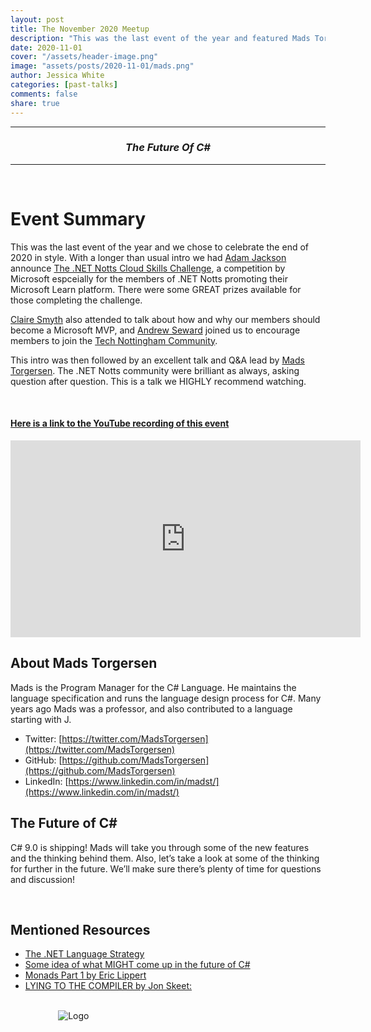 ```yaml
---
layout: post
title: The November 2020 Meetup
description: "This was the last event of the year and featured Mads Torgersen who talked about the Future of C# and lead a long question and answer session."
date: 2020-11-01
cover: "/assets/header-image.png"
image: "assets/posts/2020-11-01/mads.png"
author: Jessica White
categories: [past-talks]
comments: false
share: true
---
```


----
<center>
<h3 class="quote"><i>The Future Of C#</i></h3>
</center>

---
<br/>


# Event Summary

This was the last event of the year and we chose to celebrate the end of 2020 in style. With a longer than usual intro we had [Adam Jackson](https://twitter.com/adamj89) announce [The .NET Notts Cloud Skills Challenge](https://aka.ms/challenge/dotnetnotts), a competition by Microsoft espceially for the members of .NET Notts promoting their Microsoft Learn platform. There were some GREAT prizes available for those completing the challenge.

[Claire Smyth](https://twitter.com/ClaireS_MS) also attended to talk about how and why our members should become a Microsoft MVP, and [Andrew Seward](https://twitter.com/MrAndrew) joined us to encourage members to join the [Tech Nottingham Community](https://www.technottingham.com/join).

This intro was then followed by an excellent talk and Q&A lead by [Mads Torgersen](https://twitter.com/MadsTorgersen). The .NET Notts community were brilliant as always, asking question after question. This is a talk we HIGHLY recommend watching.

<br/>

#### [Here is a link to the YouTube recording of this event](https://www.youtube.com/watch?v=ZW3dtVdxSTg)

<iframe width="560" height="315" src="https://www.youtube.com/embed/ZW3dtVdxSTg" frameborder="0" allow="accelerometer; autoplay; clipboard-write; encrypted-media; gyroscope; picture-in-picture" allowfullscreen></iframe>

<br/>

## About Mads Torgersen

Mads is the Program Manager for the C# Language. He maintains the language specification and runs the language design process for C#. Many years ago Mads was a professor, and also contributed to a language starting with J.

- Twitter: [https://twitter.com/MadsTorgersen](https://twitter.com/MadsTorgersen)
- GitHub: [https://github.com/MadsTorgersen](https://github.com/MadsTorgersen)
- LinkedIn: [https://www.linkedin.com/in/madst/](https://www.linkedin.com/in/madst/)


## The Future of C#

C# 9.0 is shipping! Mads will take you through some of the new features and the thinking behind them. Also, let’s take a look at some of the thinking for further in the future. We’ll make sure there’s plenty of time for questions and discussion!


<br/>

## Mentioned Resources

- [The .NET Language Strategy](https://devblogs.microsoft.com/dotnet/the-net-language-strategy/)
- [Some idea of what MIGHT come up in the future of C#](https://github.com/dotnet/csharplang/issues?q=is%3Aopen+is%3Aissue+milestone%3A%22Working+Set%22)
- [Monads Part 1 by Eric Lippert](https://ericlippert.com/2013/02/21/monads-part-one/)
- [LYING TO THE COMPILER by Jon Skeet:](https://codeblog.jonskeet.uk/category/c-8/)

<br/>

<div style="text-align:center; width:20%; margin-left: 10%;" markdown="1">
<img src="{{site.baseurl}}/assets/logo.png" alt="Logo">
</div>
